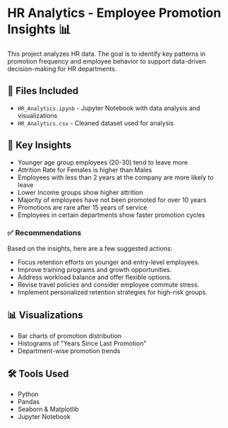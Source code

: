 # HR Analytics - Employee Promotion Insights 📊

This project analyzes  HR data. The goal is to identify key patterns in promotion frequency and employee behavior to support data-driven decision-making for HR departments.

## 📁 Files Included

- `HR_Analytics.ipynb` - Jupyter Notebook with data analysis and visualizations
- `HR_Analytics.csv` - Cleaned dataset used for analysis


## 📌 Key Insights
- Younger age group employees (20-30) tend to leave more
- Attrition Rate for Females is higher than Males
- Employees with less than 2 years at the company are more likely to leave
- Lower Income groups show higher attrition
- Majority of employees have not been promoted for over 10 years
- Promotions are rare after 15 years of service
- Employees in certain departments show faster promotion cycles

### ✅ Recommendations

Based on the insights, here are a few suggested actions:
- Focus retention efforts on younger and entry-level employees.
- Improve training programs and growth opportunities.
- Address workload balance and offer flexible options.
- Revise travel policies and consider employee commute stress.
- Implement personalized retention strategies for high-risk groups.


 ## 📊 Visualizations

- Bar charts of promotion distribution
- Histograms of "Years Since Last Promotion"
- Department-wise promotion trends

## 🛠 Tools Used

- Python
- Pandas
- Seaborn & Matplotlib
- Jupyter Notebook

 

